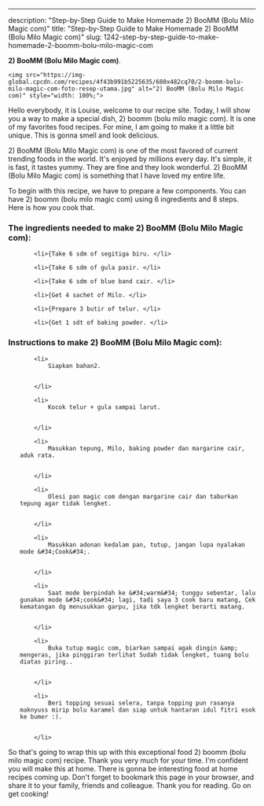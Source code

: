 ---
description: "Step-by-Step Guide to Make Homemade 2) BooMM (Bolu Milo Magic com)"
title: "Step-by-Step Guide to Make Homemade 2) BooMM (Bolu Milo Magic com)"
slug: 1242-step-by-step-guide-to-make-homemade-2-boomm-bolu-milo-magic-com

<p>
	<strong>2) BooMM (Bolu Milo Magic com)</strong>. 
	
</p>
<p>
	
	<img src="https://img-global.cpcdn.com/recipes/4f43b991b5225635/680x482cq70/2-boomm-bolu-milo-magic-com-foto-resep-utama.jpg" alt="2) BooMM (Bolu Milo Magic com)" style="width: 100%;">
	
	
</p>
<p>
	Hello everybody, it is Louise, welcome to our recipe site. Today, I will show you a way to make a special dish, 2) boomm (bolu milo magic com). It is one of my favorites food recipes. For mine, I am going to make it a little bit unique. This is gonna smell and look delicious.
</p>
	
<p>
	2) BooMM (Bolu Milo Magic com) is one of the most favored of current trending foods in the world. It's enjoyed by millions every day. It's simple, it is fast, it tastes yummy. They are fine and they look wonderful. 2) BooMM (Bolu Milo Magic com) is something that I have loved my entire life.
</p>
<p>
	
</p>

<p>
To begin with this recipe, we have to prepare a few components. You can have 2) boomm (bolu milo magic com) using 6 ingredients and 8 steps. Here is how you cook that.
</p>

<h3>The ingredients needed to make 2) BooMM (Bolu Milo Magic com):</h3>

<ol>
	
		<li>{Take 6 sdm of segitiga biru. </li>
	
		<li>{Take 6 sdm of gula pasir. </li>
	
		<li>{Take 6 sdm of blue band cair. </li>
	
		<li>{Get 4 sachet of Milo. </li>
	
		<li>{Prepare 3 butir of telur. </li>
	
		<li>{Get 1 sdt of baking powder. </li>
	
</ol>
<p>
	
</p>

<h3>Instructions to make 2) BooMM (Bolu Milo Magic com):</h3>

<ol>
	
		<li>
			Siapkan bahan2.
			
			
		</li>
	
		<li>
			Kocok telur + gula sampai larut.
			
			
		</li>
	
		<li>
			Masukkan tepung, Milo, baking powder dan margarine cair, aduk rata.
			
			
		</li>
	
		<li>
			Olesi pan magic com dengan margarine cair dan taburkan tepung agar tidak lengket.
			
			
		</li>
	
		<li>
			Masukkan adonan kedalam pan, tutup, jangan lupa nyalakan mode &#34;Cook&#34;.
			
			
		</li>
	
		<li>
			Saat mode berpindah ke &#34;warm&#34; tunggu sebentar, lalu gunakan mode &#34;cook&#34; lagi, tadi saya 3 cook baru matang, Cek kematangan dg menusukkan garpu, jika tdk lengket berarti matang.
			
			
		</li>
	
		<li>
			Buka tutup magic com, biarkan sampai agak dingin &amp; mengeras, jika pinggiran terlihat Sudah tidak lengket, tuang bolu diatas piring..
			
			
		</li>
	
		<li>
			Beri topping sesuai selera, tanpa topping pun rasanya maknyuss mirip bolu karamel dan siap untuk hantaran idul fitri esok ke bumer :).
			
			
		</li>
	
</ol>

<p>
	
</p>

<p>
	So that's going to wrap this up with this exceptional food 2) boomm (bolu milo magic com) recipe. Thank you very much for your time. I'm confident you will make this at home. There is gonna be interesting food at home recipes coming up. Don't forget to bookmark this page in your browser, and share it to your family, friends and colleague. Thank you for reading. Go on get cooking!
</p>
